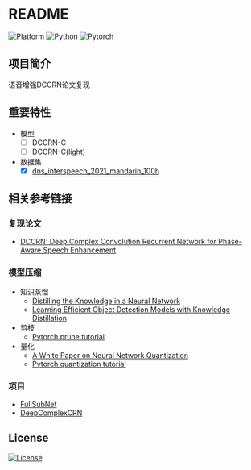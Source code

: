 # README

![Platform](https://img.shields.io/badge/Platform-win10--64-lightgrey)
![Python](https://img.shields.io/badge/Python-3.7.5-orange)
![Pytorch](https://img.shields.io/badge/Pytoch-1.10.2-orange)

## 项目简介

语音增强DCCRN论文复现

## 重要特性

- 模型
  - [ ] DCCRN-C
  - [ ] DCCRN-C(light) 

- 数据集
  - [x] [dns_interspeech_2021_mandarin_100h](https://aistudio.baidu.com/aistudio/datasetdetail/119056)

## 相关参考链接

### 复现论文

- [DCCRN: Deep Complex Convolution Recurrent Network for Phase-Aware Speech Enhancement](https://arxiv.org/abs/2008.00264)

### 模型压缩

- 知识蒸馏
  - [Distilling the Knowledge in a Neural Network](https://arxiv.org/abs/1503.02531)
  - [Learning Efficient Object Detection Models with Knowledge Distillation](http://cseweb.ucsd.edu/~mkchandraker/pdf/nips17_distillationdetection.pdf)
- 剪枝
  - [Pytorch prune tutorial](https://pytorch.org/tutorials/intermediate/pruning_tutorial.html?highlight=prune)
- 量化
  - [A White Paper on Neural Network Quantization](https://arxiv.org/abs/2106.08295)
  - [Pytorch quantization tutorial](https://pytorch.org/docs/stable/quantization.html)

### 项目

- [FullSubNet](https://github.com/haoxiangsnr/FullSubNet)
- [DeepComplexCRN](https://github.com/huyanxin/DeepComplexCRN)

## License

[![License](https://img.shields.io/badge/License-BSD-green)](./LICENSE)
